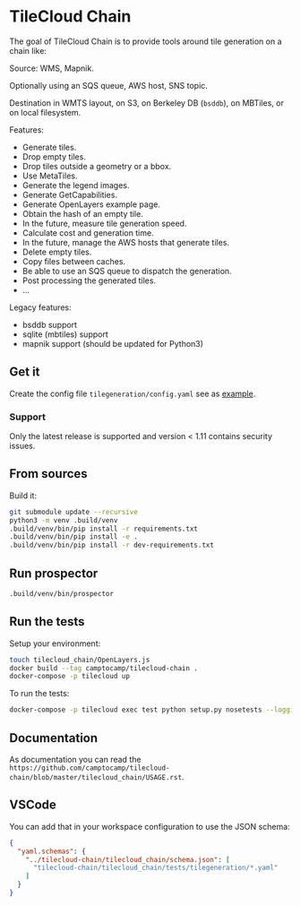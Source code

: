 # TileCloud Chain

The goal of TileCloud Chain is to provide tools around tile generation on a chain like:

Source: WMS, Mapnik.

Optionally using an SQS queue, AWS host, SNS topic.

Destination in WMTS layout, on S3, on Berkeley DB (`bsddb`), on MBTiles, or on local filesystem.

Features:

- Generate tiles.
- Drop empty tiles.
- Drop tiles outside a geometry or a bbox.
- Use MetaTiles.
- Generate the legend images.
- Generate GetCapabilities.
- Generate OpenLayers example page.
- Obtain the hash of an empty tile.
- In the future, measure tile generation speed.
- Calculate cost and generation time.
- In the future, manage the AWS hosts that generate tiles.
- Delete empty tiles.
- Copy files between caches.
- Be able to use an SQS queue to dispatch the generation.
- Post processing the generated tiles.
- ...

Legacy features:

- bsddb support
- sqlite (mbtiles) support
- mapnik support (should be updated for Python3)

## Get it

Create the config file `tilegeneration/config.yaml` see as [example](https://github.com/camptocamp/tilecloud-chain/blob/master/example/tilegeneration/config.yaml).

### Support

Only the latest release is supported and version &lt; 1.11 contains security issues.

## From sources

Build it:

```bash
git submodule update --recursive
python3 -m venv .build/venv
.build/venv/bin/pip install -r requirements.txt
.build/venv/bin/pip install -e .
.build/venv/bin/pip install -r dev-requirements.txt
```

## Run prospector

```bash
.build/venv/bin/prospector
```

## Run the tests

Setup your environment:

```bash
touch tilecloud_chain/OpenLayers.js
docker build --tag camptocamp/tilecloud-chain .
docker-compose -p tilecloud up
```

To run the tests:

```bash
docker-compose -p tilecloud exec test python setup.py nosetests --logging-filter=tilecloud,tilecloud_chain --attr '!'nopy3
```

## Documentation

As documentation you can read the `https://github.com/camptocamp/tilecloud-chain/blob/master/tilecloud_chain/USAGE.rst`.

## VSCode

You can add that in your workspace configuration to use the JSON schema:

```json
{
  "yaml.schemas": {
    "../tilecloud-chain/tilecloud_chain/schema.json": [
      "tilecloud-chain/tilecloud_chain/tests/tilegeneration/*.yaml"
    ]
  }
}
```
